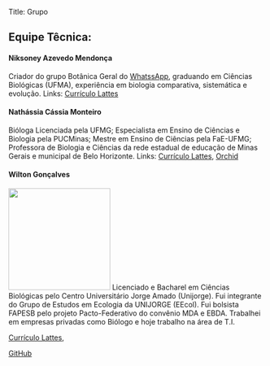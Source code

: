 Title: Grupo

## Equipe Têcnica:

#### Niksoney Azevedo Mendonça
Criador do grupo Botânica Geral do [WhatssApp](https://chat.whatsapp.com/J4LqQfeejQnF5INLymM9Rl), graduando em Ciências Biológicas (UFMA), experiência em biologia comparativa, sistemática e evolução.
Links:
[Currículo Lattes](http://lattes.cnpq.br/3437999134934422)

#### Nathássia Cássia Monteiro
Bióloga Licenciada pela UFMG;
Especialista em Ensino de Ciências e Biologia pela PUCMinas;
Mestre em Ensino de Ciências pela FaE-UFMG;
Professora de Biologia e Ciências da rede estadual de educação de Minas Gerais e municipal de Belo Horizonte.
Links:
[Currículo Lattes](http://lattes.cnpq.br/6478261243757796),
[Orchid](https://orcid.org/0000-0002-7459-8696)

#### Wilton Gonçalves
<img src="https://avatars2.githubusercontent.com/u/32595483?s=400&u=8162e708a1468229918ab7aaf3934310469a22c1&v=4" width="200" height="200">
Licenciado e Bacharel em Ciências Biológicas pelo Centro Universitário Jorge Amado (Unijorge). Fui integrante do Grupo de Estudos em Ecologia da UNIJORGE (EEcol). Fui bolsista FAPESB pelo projeto Pacto-Federativo do convênio MDA e EBDA. Trabalhei em empresas privadas como Biólogo e hoje trabalho na área de T.I.

[Currículo Lattes](http://lattes.cnpq.br/1786625601958996),

[GitHub](https://github.com/wiltonsg/)